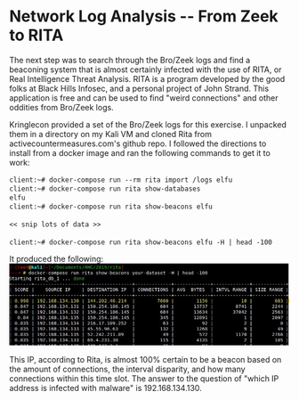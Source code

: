 # Network Log Analysis -- From Zeek to RITA

The next step was to search through the Bro/Zeek logs and find a beaconing
system that is almost certainly infected with the use of RITA, or Real
Intelligence Threat Analysis. RITA is a program developed by the good folks
at Black Hills Infosec, and a personal project of John Strand. This
application is free and can be used to find "weird connections" and other
oddities from Bro/Zeek logs.

Kringlecon provided a set of the Bro/Zeek logs for this exercise. I unpacked
them in a directory on my Kali VM and cloned Rita from
activecountermeasures.com's github repo. I followed the directions to install
from a docker image and ran the following commands to get it to work:

```
client:~# docker-compose run --rm rita import /logs elfu
client:~# docker-compose run rita show-databases
elfu
client:~# docker-compose run rita show-beacons elfu

<< snip lots of data >>

client:~# docker-compose run rita show-beacons elfu -H | head -100
```

It produced the following:
![Rita data](images/hhc-rita.jpeg)

This IP, according to Rita, is almost 100% certain to be a beacon based on the
amount of connections, the interval disparity, and how many connections within
this time slot. The answer to the question of "which IP address is infected
with malware" is 192.168.134.130.
